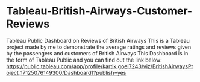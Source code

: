 # Tableau-British-Airways-Customer-Reviews
Tableau Public Dashboard on Reviews of British Airways
This is a Tableau project made by me to demonstrate the average ratings and reviews given by the passengers and customers of British Airways
This Dashboard is in the form of Tableau Public and you can find out the link below:
https://public.tableau.com/app/profile/kartik.goel7243/viz/BritishAirwaysProject_17125076149300/Dashboard1?publish=yes
